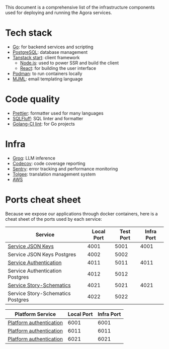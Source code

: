 This document is a comprehensive list of the infrastructure components used for deploying and running the Agora
services.

# Tech stack

- [Go](https://go.dev/): for backend services and scripting
- [PostgreSQL](https://www.postgresql.org/): database management
- [Tanstack start](https://tanstack.com/start/latest): client framework
  - [Node.js](https://nodejs.org/en): used to power SSR and build the client
  - [React](https://react.dev/): for building the user interface
- [Podman](https://podman.io/): to run containers locally
- [MJML](https://mjml.io/): email templating language

# Code quality

- [Prettier](https://prettier.io/): formatter used for many languages
- [SQLFluff](https://sqlfluff.com/): SQL linter and formatter
- [Golang-CI lint](https://github.com/golangci/golangci-lint): for Go projects

# Infra

- [Groq](https://console.groq.com/home): LLM inference
- [Codecov](https://app.codecov.io/): code coverage reporting
- [Sentry](https://agora-storyverse.sentry.io/): error tracking and performance monitoring
- [Tolgee](https://app.tolgee.io/): translation management system
- [AWS](https://agorastoryverse.awsapps.com/start)

# Ports cheat sheet

Because we expose our applications through docker containers, here is a cheat sheet of the ports used by each service:

| Service                                                                         | Local Port | Test Port | Infra Port |
|---------------------------------------------------------------------------------|------------|-----------|------------|
| [Service JSON Keys](https://github.com/a-novel/service-json-keys)               | 4001       | 5001      | 4001       |
| Service JSON Keys Postgres                                                      | 4002       | 5002      |            |
| [Service Authentication](https://github.com/a-novel/service-authentication)     | 4011       | 5011      | 4011       |
| Service Authentication Postgres                                                 | 4012       | 5012      |            |
| [Service Story-Schematics](https://github.com/a-novel/service-story-schematics) | 4021       | 5021      | 4021       |
| Service Story-Schematics Postgres                                               | 4022       | 5022      |            |

| Platform Service                                                              | Local Port | Infra Port |
|-------------------------------------------------------------------------------|------------|------------|
| [Platform authentication](https://github.com/a-novel/platform-authentication) | 6001       | 6001       |
| [Platform authentication](https://github.com/a-novel/platform-studio)         | 6011       | 6011       |
| [Platform authentication](https://github.com/a-novel/platform-back-office)    | 6021       | 6021       |
